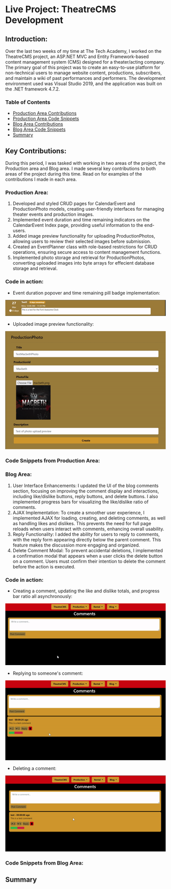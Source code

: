 # Live Project: TheatreCMS Development
## Introduction:
Over the last two weeks of my time at The Tech Academy, I worked on the TheatreCMS project, an ASP.NET MVC and Entity Framework-based content management system (CMS) designed for a theater/acting company. The primary goal of this project was to create an easy-to-use platform for non-technical users to manage website content, productions, subscribers, and maintain a wiki of past performances and performers. The development environment used was Visual Studio 2019, and the application was built on the .NET framework 4.7.2.

### Table of Contents
- [Production Area Contributions](https://github.com/jmduea/TheatreCMS3/blob/main/README.md#production-area)
- [Production Area Code Snippets](https://github.com/jmduea/TheatreCMS3#code-snippets-from-production-area)
- [Blog Area Contributions](https://github.com/jmduea/TheatreCMS3#code-snippets-from-production-area)
- [Blog Area Code Snippets](https://github.com/jmduea/TheatreCMS3#code-snippets-from-production-area)
- [Summary]()

## Key Contributions:
During this period, I was tasked with working in two areas of the project, the Production area and Blog area. I made several key contributions to both areas of the project during this time. Read on for examples of the contributions I made in each area.

### Production Area:

1. Developed and styled CRUD pages for CalendarEvent and ProductionPhoto models, creating user-friendly interfaces for managing theater events and production images.
2. Implemented event duration and time remaining indicators on the CalendarEvent Index page, providing useful information to the end-users.
3. Added image preview functionality for uploading ProductionPhotos, allowing users to review their selected images before submission.
4. Created an EventPlanner class with role-based restrictions for CRUD operations, ensuring secure access to content management functions.
5. Implemented photo storage and retrieval for ProductionPhotos, converting uploaded images into byte arrays for effecient database storage and retrieval.

### Code in action:
- Event duration popover and time remaining pill badge implementation:

![EventDurationGif](https://github.com/jmduea/TheatreCMS3/blob/main/Production/EventDuration.gif)

- Uploaded image preview functionality:

![UploadedImagePreviewGif](https://github.com/jmduea/TheatreCMS3/blob/main/Production/UploadedImagePreview.gif)

### Code Snippets from Production Area:

### Blog Area:
 
1. User Interface Enhancements: I updated the UI of the blog comments section, focusing on improving the comment display and interactions, including like/dislike buttons, reply buttons, and delete buttons. I also implemented progress bars for visualizing the like/dislike ratio of comments.
2. AJAX Implementation: To create a smoother user experience, I implemented AJAX for loading, creating, and deleting comments, as well as handling likes and dislikes. This prevents the need for full page reloads when users interact with comments, enhancing overall usability.
3. Reply Functionality: I added the ability for users to reply to comments, with the reply form appearing directly below the parent comment. This feature makes the discussion more engaging and organized.
4. Delete Comment Modal: To prevent accidental deletions, I implemented a confirmation modal that appears when a user clicks the delete button on a comment. Users must confirm their intention to delete the comment before the action is executed.

### Code in action:
- Creating a comment, updating the like and dislike totals, and progress bar ratio all asynchronously:

![CreateCommentGif](https://github.com/jmduea/TheatreCMS3/blob/main/Blog/CreateComment.gif)

- Replying to someone's comment:

![CreateReplyGif](https://github.com/jmduea/TheatreCMS3/blob/main/Blog/CreateReply.gif)

- Deleting a comment:

![DeleteCommentGif](https://github.com/jmduea/TheatreCMS3/blob/main/Blog/DeleteComment.gif)

### Code Snippets from Blog Area:

## Summary

